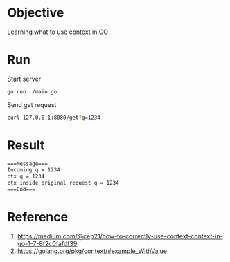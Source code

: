# Objective
Learning what to use context in GO

# Run
Start server
```bash
go run ./main.go
```

Send get request
```bash
curl 127.0.0.1:8080/get?q=1234
```

# Result
```sh
===Message===
Incoming q = 1234
ctx q = 1234
ctx inside original request q = 1234
===End===
```

# Reference
1. https://medium.com/@cep21/how-to-correctly-use-context-context-in-go-1-7-8f2c0fafdf39
1. https://golang.org/pkg/context/#example_WithValue
